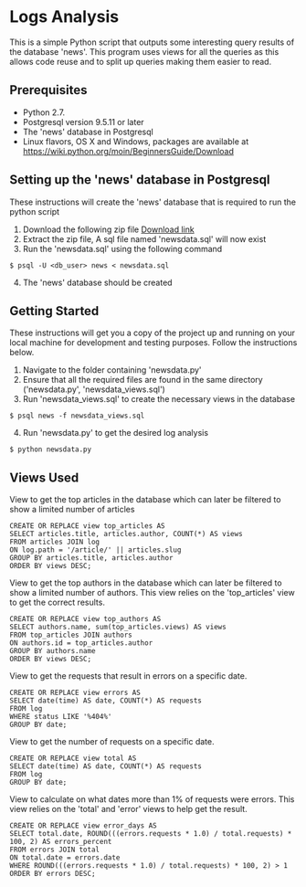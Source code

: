 # Logs Analysis

This is a simple Python script that outputs some interesting query results of the database 'news'. This program uses views for all the queries as this allows code reuse and to split up queries making them easier to read.

## Prerequisites

* Python 2.7.
* Postgresql version 9.5.11 or later 
* The 'news' database in Postgresql
* Linux flavors, OS X and Windows, packages are available at https://wiki.python.org/moin/BeginnersGuide/Download

## Setting up the 'news' database in Postgresql

These instructions will create the 'news' database that is required to run the python script

1. Download the following zip file [Download link](https://d17h27t6h515a5.cloudfront.net/topher/2016/August/57b5f748_newsdata/newsdata.zip)
2. Extract the zip file, A sql file named 'newsdata.sql' will now exist
3. Run the 'newsdata.sql' using the following command
```
$ psql -U <db_user> news < newsdata.sql
```
4. The 'news' database should be created
## Getting Started

These instructions will get you a copy of the project up and running on your local machine for development and testing purposes. Follow the instructions below.

1. Navigate to the folder containing 'newsdata.py' 
2. Ensure that all the required files are found in the same directory ('newsdata.py', 'newsdata_views.sql')
3. Run 'newsdata_views.sql' to create the necessary views in the database
```
$ psql news -f newsdata_views.sql
```
4. Run 'newsdata.py' to get the desired log analysis
```
$ python newsdata.py
```

## Views Used

View to get the top articles in the database which can later be filtered to show a limited number of articles

	CREATE OR REPLACE view top_articles AS
	SELECT articles.title, articles.author, COUNT(*) AS views
	FROM articles JOIN log 
	ON log.path = '/article/' || articles.slug
	GROUP BY articles.title, articles.author
	ORDER BY views DESC;

View to get the top authors in the database which can later be filtered to show a limited number of authors. This view relies on the 'top_articles' view to get the correct results.

	CREATE OR REPLACE view top_authors AS 
	SELECT authors.name, sum(top_articles.views) AS views 
	FROM top_articles JOIN authors 
	ON authors.id = top_articles.author
	GROUP BY authors.name
	ORDER BY views DESC;


View to get the requests that result in errors on a specific date.

	CREATE OR REPLACE view errors AS 
	SELECT date(time) AS date, COUNT(*) AS requests
	FROM log
	WHERE status LIKE '%404%'
	GROUP BY date;


View to get the number of requests on a specific date.

	CREATE OR REPLACE view total AS 
	SELECT date(time) AS date, COUNT(*) AS requests
	FROM log
	GROUP BY date;


View to calculate on what dates more than 1% of requests were errors. This view relies on the 'total' and 'error' views to help get the result.

	CREATE OR REPLACE view error_days AS 
	SELECT total.date, ROUND(((errors.requests * 1.0) / total.requests) * 100, 2) AS errors_percent
	FROM errors JOIN total
	ON total.date = errors.date
	WHERE ROUND(((errors.requests * 1.0) / total.requests) * 100, 2) > 1
	ORDER BY errors DESC;
